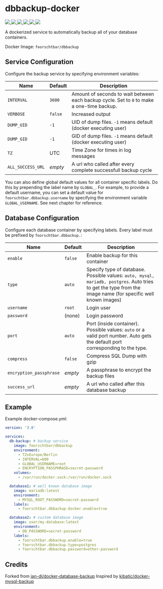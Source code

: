 # dbbackup-docker

[
  ![](https://img.shields.io/docker/v/foorschtbar/dbbackup?style=plastic&sort=date)
  ![](https://img.shields.io/docker/pulls/foorschtbar/dbbackup?style=plastic)
  ![](https://img.shields.io/docker/stars/foorschtbar/dbbackup?style=plastic)
  ![](https://img.shields.io/docker/image-size/foorschtbar/dbbackup?style=plastic)
  ![](https://img.shields.io/github/workflow/status/foorschtbar/dbbackup-docker/CI%20Workflow?style=plastic)
](https://hub.docker.com/repository/docker/foorschtbar/dbbackup)
[
  ![](https://img.shields.io/github/last-commit/foorschtbar/dbbackup-docker?style=plastic)
](https://github.com/foorschtbar/dbbackup-docker)


A dockerized service to automatically backup all of your database containers.

Docker Image: `foorschtbar/dbbackup`

## Service Configuration

Configure the backup service by specifying environment variables:

Name | Default | Description
--- | --- | ---
`INTERVAL` | `3600` | Amount of seconds to wait between each backup cycle. Set to `0` to make a one-time backup.
`VERBOSE` | `false` | Increased output
`DUMP_UID` | `-1` | UID of dump files. `-1` means default (docker executing user)
`DUMP_GID` | `-1` | GID of dump files. `-1` means default (docker executing user)
`TZ` | UTC | Time Zone for times in log messages
`ALL_SUCCESS_URL` | _empty_ | A url who called after every complete successfull backup cycle

You can also define global default values for all container specific labels. Do this by prepending the label name by `GLOBAL_`. For example, to provide a default username, you can set a default value for `foorschtbar.dbbackup.username` by specifying the environment variable `GLOBAL_USERNAME`. See next chapter for reference.

## Database Configuration

Configure each database container by specifying labels. Every label must be prefixed by `foorschtbar.dbbackup.`:

Name | Default | Description
--- | --- | ---
`enable` | `false` | Enable backup for this container
`type` | `auto` | Specify type of database. Possible values: `auto, mysql, mariadb, postgres`. Auto tries to get the type from the image name (for specific well known images)
`username` | `root` | Login user
`password` | (none) | Login password
`port` | `auto` | Port (inside container). Possible values: `auto` or a valid port number. Auto gets the default port corresponding to the type.
`compress` | `false` | Compress SQL Dump with gzip
`encryption_passphrase` | _empty_ | A passphrase to encrypt the backup files
`success_url` | _empty_ | A url who called after this database backup

## Example

Example docker-compose.yml:

```yml
version: '3.8'

services:
  db-backup: # backup service
    image: foorschtbar/dbbackup
    environment:
      - TZ=Europe/Berlin
      - INTERVAL=600
      - GLOBAL_USERNAME=root
      - ENCRYPTION_PASSPHRASE=secret-password
    volumes:
      - /var/run/docker.sock:/var/run/docker.sock

  database1: # well known database image
    image: mariadb:latest
    environment:
      - MYSQL_ROOT_PASSWORD=secret-password
    labels:
      - foorschtbar.dbbackup-docker.enable=true

  database2: # custom database image
    image: user/my-database:latest
    environment:
      - DB_PASSWORD=secret-password
    labels:
      - foorschtbar.dbbackup.enable=true
      - foorschtbar.dbbackup.type=postgres
      - foorschtbar.dbbackup.password=other-password
```

## Credits

Forked from [jan-di/docker-database-backup](https://github.com/jan-di/docker-database-backup)
Inspired by [kibatic/docker-mysql-backup](https://github.com/kibatic/docker-mysql-backup)